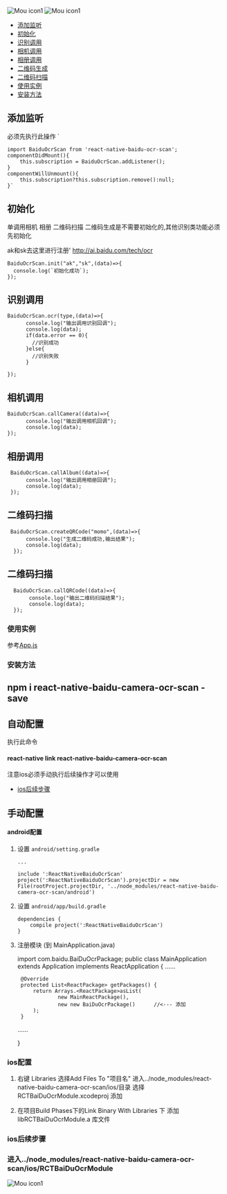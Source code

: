 ![Mou icon1](/assets/a1.png)
![Mou icon1](/assets/a2.png)

- [添加监听](#添加监听)
- [初始化](#初始化)
- [识别调用](#识别调用)
- [相机调用](#相机调用)
- [相册调用](#相册调用)
- [二维码生成](#二维码生成)
- [二维码扫描](#二维码扫描)
- [使用实例](#使用实例)
- [安装方法](#安装方法)
## 添加监听
必须先执行此操作
`

    import BaiduOcrScan from 'react-native-baidu-ocr-scan';
    componentDidMount(){
        this.subscription = BaiduOcrScan.addListener();
    }
    componentWillUnmount(){
        this.subscription?this.subscription.remove():null;
    }`



## 初始化
单调用相机 相册 二维码扫描 二维码生成是不需要初始化的,其他识别类功能必须先初始化

ak和sk去这里进行注册' http://ai.baidu.com/tech/ocr

    BaiduOcrScan.init("ak","sk",(data)=>{
      console.log(`初始化成功`);
    });


## 识别调用

    BaiduOcrScan.ocr(type,(data)=>{
          console.log("输出调用识别回调");
          console.log(data);
          if(data.error == 0){
            //识别成功
          }else{
            //识别失败
          }

    });


## 相机调用

    BaiduOcrScan.callCamera((data)=>{
          console.log("输出调用相机回调");
          console.log(data);
    });


## 相册调用

     BaiduOcrScan.callAlbum((data)=>{
          console.log("输出调用相册回调");
          console.log(data);
     });

## 二维码扫描

     BaiduOcrScan.createQRCode("momo",(data)=>{
          console.log("生成二维码成功,输出结果");
          console.log(data);
      });


## 二维码扫描

      BaiduOcrScan.callQRCode((data)=>{
           console.log("输出二维码扫描结果");
           console.log(data);
      });



### 使用实例
参考[App.js](https://github.com/qiepeipei/react-native-baidu-camera-ocr-scan/blob/master/rn55_demo/App.js)


### 安装方法
## npm i react-native-baidu-camera-ocr-scan -save

## 自动配置
执行此命令
#### react-native link react-native-baidu-camera-ocr-scan

注意ios必须手动执行后续操作才可以使用
- [ios后续步骤](#ios后续步骤)

## 手动配置
#### android配置
1. 设置 `android/setting.gradle`

    ```
    ...
    
    include ':ReactNativeBaiduOcrScan'
    project(':ReactNativeBaiduOcrScan').projectDir = new File(rootProject.projectDir, '../node_modules/react-native-baidu-camera-ocr-scan/android')
    
    ```

2. 设置 `android/app/build.gradle`

    ```
    dependencies {
        compile project(':ReactNativeBaiduOcrScan')
    }
    ```
    
3. 注册模块 (到 MainApplication.java)


    import com.baidu.BaiDuOcrPackage;
    public class MainApplication extends Application implements ReactApplication {
      ......

        @Override
    	protected List<ReactPackage> getPackages() {
      		return Arrays.<ReactPackage>asList(
          			new MainReactPackage(),
          			new new BaiDuOcrPackage()      //<--- 添加
      		);
    	} 

      ......

    }


### ios配置

1. 右键 Libraries 选择Add Files To "项目名" 进入../node_modules/react-native-baidu-camera-ocr-scan/ios/目录 选择RCTBaiDuOcrModule.xcodeproj 添加

2. 在项目Build Phases下的Link Binary With Libraries 下 添加 libRCTBaiDuOcrModule.a 库文件

### ios后续步骤

### 进入../node_modules/react-native-baidu-camera-ocr-scan/ios/RCTBaiDuOcrModule

![Mou icon1](/assets/a3.png)